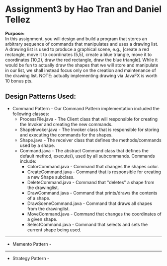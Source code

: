 # Assignment3 by Hao Tran and Daniel Tellez

**Purpose:**  <br>
  In this assignment, you will design and build a program that stores an arbitrary
  sequence of commands that manipulates and uses a drawing list. A drawing list is used
  to produce a graphical scene, e.g., [create a red rectangle, move it to coordinates (5,5),
  create a blue triangle, move it to coordinates (10,2), draw the red rectangle, draw the
  blue triangle]. While it would be fun to actually draw the shapes that we will store and
  manipulate in our list, we shall instead focus only on the creation and maintenance of
  the drawing list. NOTE: actually implementing drawing via JavaFX is worth 10 bonus
  pts.
  
  
## Design Patterns Used:
* Command Pattern - Our Command Pattern implementation included the following classes:<br>
  * ProcessFile.java - The Client class that will responsible for creating the Invoker and creating the new commands.
  * ShapeInvoker.java - The Invoker class that is responsible for storing and executing the commands for the shapes.
  * Shape.java - The receiver class that defines the methods/commands used by a shape.
  * Command.java - The abstract Command class that defines the default method, execute(), used by all subcommands. Commands include:
    * ColorCommand.java - Command that changes the shapes color.
    * CreateCommand.java - Command that is responsible for creating a new Shape subclass.
    * DeleteCommand.java - Command that "deletes" a shape from the drawinglist.
    * DrawCommand.java - Command that prints/draws the contents of a shape.
    * DrawSceneCommand.java - Command that draws all shapes from the drawinglist.
    * MoveCommand.java - Command that changes the coordinates of a given shape.
    * SelectCommand.java - Command that selects and sets the current shape being used.
    
---------------------------------------------------------------------------------------------------------------------------------------------------------------------------------
    
* Memento Pattern - 

---------------------------------------------------------------------------------------------------------------------------------------------------------------------------------

* Strategy Pattern - 
 
    
  
       
